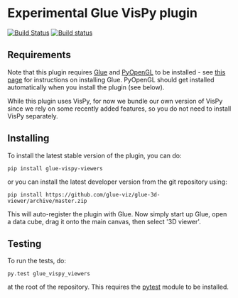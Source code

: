 Experimental Glue VisPy plugin
==============================

[![Build Status](https://travis-ci.org/glue-viz/glue-vispy-viewers.svg)](https://travis-ci.org/glue-viz/glue-vispy-viewers?branch=master)
[![Build status](https://ci.appveyor.com/api/projects/status/1gov2vtuesjnij69/branch/master?svg=true)](https://ci.appveyor.com/project/astrofrog/glue-3d-viewer/branch/master)


Requirements
------------

Note that this plugin requires [Glue](http://glueviz.org/) and
[PyOpenGL](http://pyopengl.sourceforge.net/) to be installed - see [this
page](http://glueviz.org/en/latest/installation.html) for instructions on
installing Glue. PyOpenGL should get installed automatically when you install
the plugin (see below).

While this plugin uses VisPy, for now we bundle our own version of VisPy since
we rely on some recently added features, so you do not need to install VisPy
separately.

Installing
----------

To install the latest stable version of the plugin, you can do:

    pip install glue-vispy-viewers
    
or you can install the latest developer version from the git repository using:

    pip install https://github.com/glue-viz/glue-3d-viewer/archive/master.zip
    
This will auto-register the plugin with Glue. Now simply start up Glue, open a
data cube, drag it onto the main canvas, then select '3D viewer'.

Testing
-------

To run the tests, do:

    py.test glue_vispy_viewers

at the root of the repository. This requires the [pytest](http://pytest.org)
module to be installed.
